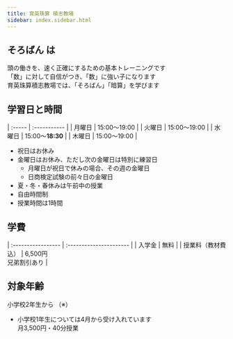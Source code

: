 ```yaml
---
title: 育英珠算 積志教場
sidebar: index.sidebar.html
---
```


## そろばん は

頭の働きを、速く正確にするための基本トレーニングです  
「数」に対して自信がつき、「数」に強い子になります  
育英珠算積志教場では、「そろばん」「暗算」を学びます  

## 学習日と時間

| :----- | :----------- |
| 月曜日 | 15:00〜19:00 |
| 火曜日 | 15:00〜19:00 |
| 水曜日 | 15:00〜**18:30** |
| 木曜日 | 15:00〜19:00 |


* 祝日はお休み
* 金曜日はお休み、ただし次の金曜日は特別に練習日
    * 月曜日が祝日で休みの場合、その週の金曜日
    * 日商検定試験の前々日の金曜日
* 夏・冬・春休みは午前中の授業
* 自由時間制
* 授業時間は1時間

## 学費

| :----------------- | :---------------------- |
| 入学金             | 無料                    |
| 授業料（教材費込） | 6,500円<br>兄弟割引あり |

## 対象年齢

小学校2年生から （※）

* 小学校1年生については4月から受け入れています  
  月3,500円・40分授業
